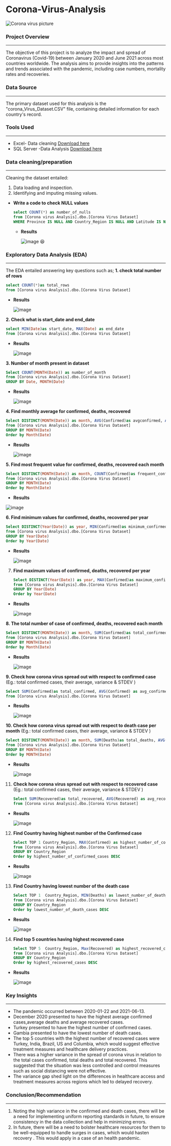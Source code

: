 # Corona-Virus-Analysis
![Corona virus picture](https://github.com/Winnykinyumu/Corona-Virus-Analysis/assets/124139386/654fc539-a94e-405a-b056-d0b3a97b9293)
### Project Overview
---
The objective of this project is to analyze the impact and spread of Coronavirus (Covid-19) between January 2020 and June 2021 across most countries worldwide. The analysis aims to provide insights into the patterns and trends associated with the pandemic, including case numbers, mortality rates and recoveries.
### Data Source
---
The primary dataset used for this analysis is the "corona_Virus_Dataset.CSV" file, containing detailed information for each country's record.
### Tools Used
---
- Excel- Data cleaning [Download here](https://microsoft.com)
- SQL Server -Data Analysis [Download here](https://www.microsoft.com/en-us/sql-server/sql-server-downloads)
### Data cleaning/preparation
---
Cleaning the dataset entailed:
1. Data loading and inspection.
2. Identifying and imputing missing values.
- **Write a code to check NULL values**
  ```SQL
  select COUNT(*) as number_of_nulls
  from [Corona virus Analysis].dbo.[Corona Virus Dataset]
  WHERE Province IS NULL AND Country_Region IS NULL AND Latitude IS NULL AND Longitude IS NULL AND Date IS NULL AND Confirmed IS NULL AND Deaths IS NULL AND Recovered IS NULL
  ```
  - **Results**
    
    ![image](https://github.com/Winnykinyumu/Corona-Virus-Analysis/assets/124139386/a472807f-850f-4d64-ac17-3daac05e3047)
    😆

  
### Exploratory Data Analysis (EDA)
---
The EDA entailed answering key questions such as;
**1. check total number of rows**
   ```SQL
   select COUNT(*)as total_rows
   from [Corona virus Analysis].dbo.[Corona Virus Dataset]
   ```
- **Results**
  
  ![image](https://github.com/Winnykinyumu/Corona-Virus-Analysis/assets/124139386/3267b297-588a-4bcd-8707-349b636c2bbb)

**2. Check what is start_date and end_date**
   ```SQL
   select MIN(Date)as start_date, MAX(Date) as end_date
   from [Corona virus Analysis].dbo.[Corona Virus Dataset]
   ```
- **Results**
  
  ![image](https://github.com/Winnykinyumu/Corona-Virus-Analysis/assets/124139386/d041db4b-48c7-48c6-9d15-4e5e8aff497b)

**3. Number of month present in dataset**
   ```SQL
   Select COUNT(MONTH(Date)) as number_of_month
   from [Corona virus Analysis].dbo.[Corona Virus Dataset]
   GROUP BY Date, MONTH(Date)
   ```
  - **Results**
    
    ![image](https://github.com/Winnykinyumu/Corona-Virus-Analysis/assets/124139386/ab890d12-dfd0-4249-b8b5-551c0e4fb605)

**4. Find monthly average for confirmed, deaths, recovered**
  ```SQL
  Select DISTINCT(MONTH(Date)) as month, AVG(Confirmed)as avgconfirmed, AVG (Deaths) as avgdeaths, AVG(Recovered)as avgrecovered
  from [Corona virus Analysis].dbo.[Corona Virus Dataset]
  GROUP BY MONTH(Date)
  Order by Month(Date)
  ```
- **Results**
  
  ![image](https://github.com/Winnykinyumu/Corona-Virus-Analysis/assets/124139386/d5573b2b-a305-47bb-97a5-26ff0146a522)

**5. Find most frequent value for confirmed, deaths, recovered each month**
   ```SQL
   Select DISTINCT(MONTH(Date)) as month, COUNT(Confirmed)as frequent_confirmed, COUNT(Deaths) as frequent_deaths, COUNT(Recovered)as frequent_recovered
   from [Corona virus Analysis].dbo.[Corona Virus Dataset]
   GROUP BY MONTH(Date)
   Order by Month(Date)
   ```
- **Results**

![image](https://github.com/Winnykinyumu/Corona-Virus-Analysis/assets/124139386/726a6f94-f0f5-461f-9db2-3143976f16ac)

**6. Find minimum values for confirmed, deaths, recovered per year**
   ```SQL
   Select DISTINCT(Year(Date)) as year, MIN(Confirmed)as minimum_confirmed, MIN(Deaths) as minimum_deaths, MIN(Recovered)as minimum_recovered
   from [Corona virus Analysis].dbo.[Corona Virus Dataset]
   GROUP BY Year(Date)
   Order by Year(Date)
   ```
- **Results**
  
  ![image](https://github.com/Winnykinyumu/Corona-Virus-Analysis/assets/124139386/502adfe0-33ad-4a66-b9c4-75bc812cd4fd)

7.  **Find maximum values of confirmed, deaths, recovered per year**

    ```SQL
    Select DISTINCT(Year(Date)) as year, MAX(Confirmed)as maximum_confirmed, MAX(Deaths) as maximum_deaths, MAX(Recovered)as maximum_recovered
    from [Corona virus Analysis].dbo.[Corona Virus Dataset]
    GROUP BY Year(Date)
    Order by Year(Date)
    ```
  - **Results**
    
    ![image](https://github.com/Winnykinyumu/Corona-Virus-Analysis/assets/124139386/64e25650-8c6a-4979-87ea-73c1fad04479)

**8. The total number of case of confirmed, deaths, recovered each month**
   ```SQL
   Select DISTINCT(MONTH(Date)) as month, SUM(Confirmed)as total_confirmed, SUM(Deaths) as total_deaths, SUM(Recovered)as total_recovered
   from [Corona virus Analysis].dbo.[Corona Virus Dataset]
   GROUP BY MONTH(Date)
   Order by Month(Date)
   ```
- **Results**
  
  ![image](https://github.com/Winnykinyumu/Corona-Virus-Analysis/assets/124139386/c2794863-0c77-45d5-b8e9-8575b892bd66)

**9. Check how corona virus spread out with respect to confirmed case**
     (Eg.: total confirmed cases, their average, variance & STDEV )
   ```SQL
   Select SUM(Confirmed)as total_confirmed, AVG(Confirmed) as avg_confirmed, ROUND(VAR(Confirmed),2) as variance_confirmed, ROUND(STDEV(Confirmed),2) as stdev_confirmed
   from [Corona virus Analysis].dbo.[Corona Virus Dataset]
   ```
- **Results**
  
  ![image](https://github.com/Winnykinyumu/Corona-Virus-Analysis/assets/124139386/0f2192ab-ea63-41d9-9ae6-769ecf4246c4)

**10. Check how corona virus spread out with respect to death case per month**
   (Eg.: total confirmed cases, their average, variance & STDEV )
   ```SQL
   Select DISTINCT(MONTH(Date)) as month, SUM(Deaths)as total_deaths, AVG(Deaths) as avg_deaths, ROUND(VAR(Deaths),2) as death_variance, ROUND(STDEV(Deaths),2) as stdev_death
   from [Corona virus Analysis].dbo.[Corona Virus Dataset]
   GROUP BY MONTH(Date)
   Order by MONTH(Date)
   ```
- **Results**
  
  ![image](https://github.com/Winnykinyumu/Corona-Virus-Analysis/assets/124139386/96fd2653-be08-45b1-ab7a-d789575f0cfd)

11. **Check how corona virus spread out with respect to recovered case**
    (Eg.: total confirmed cases, their average, variance & STDEV )
    ```SQL
    Select SUM(Recovered)as total_recovered, AVG(Recovered) as avg_recovered, ROUND(VAR(Recovered),2) as Recovered_variance, ROUND(STDEV(Recovered),2) as stdev_recovered
    from [Corona virus Analysis].dbo.[Corona Virus Dataset]
    ```
 - **Results**
   
   ![image](https://github.com/Winnykinyumu/Corona-Virus-Analysis/assets/124139386/03da09af-1711-419e-a86c-205281111333)

12. **Find Country having highest number of the Confirmed case**
    ```SQL
    Select TOP 1 Country_Region, MAX(Confirmed) as highest_number_of_confirmed_cases
    from [Corona virus Analysis].dbo.[Corona Virus Dataset]
    GROUP BY Country_Region
    Order by highest_number_of_confirmed_cases DESC
    ```
- **Results**
  
  ![image](https://github.com/Winnykinyumu/Corona-Virus-Analysis/assets/124139386/855e0d21-65a7-4fd4-bf73-e1cc3a92c0d1)

13. **Find Country having lowest number of the death case**
    ```SQL
    Select TOP 1  Country_Region, MIN(Deaths) as lowest_number_of_death_cases
    from [Corona virus Analysis].dbo.[Corona Virus Dataset]
    GROUP BY Country_Region
    Order by lowest_number_of_death_cases DESC
    ```
- **Results**
  
  ![image](https://github.com/Winnykinyumu/Corona-Virus-Analysis/assets/124139386/607ec9e0-9790-4f05-822a-ffb236c4dfac)

14. **Find top 5 countries having highest recovered case**
    ```SQL
    Select TOP 5  Country_Region, Max(Recovered) as highest_recovered_cases
    from [Corona virus Analysis].dbo.[Corona Virus Dataset]
    GROUP BY Country_Region
    Order by highest_recovered_cases DESC
    ```
  - **Results**
    
    ![image](https://github.com/Winnykinyumu/Corona-Virus-Analysis/assets/124139386/f705c58b-3572-4eb4-8fa6-c6046670f0bd)

### Key Insights
---
- The pandemic occurred between 2020-01-22 and 2021-06-13.
- December 2020 presented to have the highest average confirmed cases,average deaths and average recovered cases.
- Turkey presented to have the highest number of confirmed cases.
- Gambia presented to have the lowest number of death cases.
- The top 5 countries with the highest number of recovered cases were Turkey, India, Brazil, US and Columbia, which would suggest effective treatment measures and healthcare
  delivery practices.
- There was a higher variance in the spread of corona virus in relation to the total cases confirmed, total deaths and total recovered. This suggested that the situation was less 
  controlled and control measures such as social distancing were not effective.
- The variance gap shed light on the differences in healthcare access and treatment measures across regions which led to delayed recovery.

### Conclusion/Recommendation
---
1.  Noting the high variance in the confirmed and death cases, there will be a need for implementing uniform reporting standards in future, to  ensure consistency in the
    data collection and help in minimizing errors.
2.  In future, there will be a need to bolster healthcare resources for them to be well-equipped to handle surges in cases, which would hasten recovery . This would apply in
    a case of an health pandemic.

  

